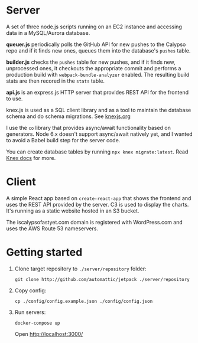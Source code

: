 Server
======

A set of three node.js scripts running on an EC2 instance and accessing data in a MySQL/Aurora database.

**queuer.js** periodically polls the GitHub API for new pushes to the Calypso repo and if it finds new ones, queues them into the database's `pushes` table.

**builder.js** checks the `pushes` table for new pushes, and if it finds new, unprocessed ones, it checkouts the appropriate commit and performs a production build with `webpack-bundle-analyzer` enabled. The resulting build stats are then recored in the `stats` table.

**api.js** is an express.js HTTP server that provides REST API for the frontend to use.

knex.js is used as a SQL client library and as a tool to maintain the database schema and do schema migrations. See [knexjs.org](http://knexjs.org/)

I use the `co` library that provides async/await functionality based on generators. Node 6.x doesn't support async/await natively yet, and I wanted to avoid a Babel build step for the server code.

You can create database tables by running `npx knex migrate:latest`. Read [Knex docs](http://knexjs.org/#Migrations) for more.

Client
======

A simple React app based on `create-react-app` that shows the frontend and uses the REST API provided by the server. C3 is used to display the charts. It's running as a static website hosted in an S3 bucket.

The iscalypsofastyet.com domain is registered with WordPress.com and uses the AWS Route 53 nameservers.

Getting started
===============

1. Clone target repository to `./server/repository` folder:
    ```
    git clone http://github.com/automattic/jetpack ./server/repository
    ```

2. Copy config:
    ```
    cp ./config/config.example.json ./config/config.json
    ```

3. Run servers:
    ```
    docker-compose up
    ```

    Open [http://localhost:3000/](http://localhost:3000/)
